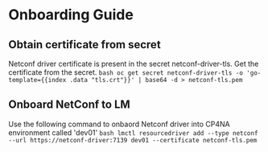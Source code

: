 # Onboarding Guide

## Obtain certificate from secret

Netconf driver certificate is present in the secret netconf-driver-tls. Get the certificate from the secret.
```bash oc get secret netconf-driver-tls -o 'go-template={{index .data "tls.crt"}}' | base64 -d > netconf-tls.pem```

## Onboard NetConf to LM
 
Use the following command to onbaord Netconf driver into CP4NA environment called 'dev01'
```bash lmctl resourcedriver add --type netconf --url https://netconf-driver:7139 dev01 --certificate netconf-tls.pem```